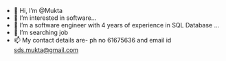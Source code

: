 - 👋 Hi, I’m @Mukta
- 👀 I’m interested in software...
- 🌱 I’m a software engineer with 4 years of experience in SQL Database ...
- 💞️ I’m searching job
- 📫 My contact details are- ph no 61675636 and email id sds.mukta@gmail.com

<!---
Mukta5800/Mukta5800 is a ✨ special ✨ repository because its `README.md` (this file) appears on your GitHub profile.
You can click the Preview link to take a look at your changes.
--->
